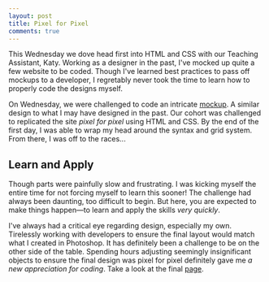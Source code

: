 ```yaml
---
layout: post
title: Pixel for Pixel
comments: true
---
```


This Wednesday we dove head first into HTML and CSS with our Teaching Assistant, Katy. Working as a designer in the past, I've mocked up quite a few website to be coded. Though I've learned best practices to pass off mockups to a developer, I regretably never took the time to learn how to properly code the designs myself. 

On Wednesday, we were challenged to code an intricate <a href="http://natewinn.github.io/public/assets/2014-04-13-pixel-for-pixel.png" target="_blank">mockup</a>. A similar design to what I may have designed in the past. Our cohort was challenged to replicated the site *pixel for pixel* using HTML and CSS. By the end of the first day, I was able to wrap my head around the syntax and grid system. From there, I was off to the races...

## Learn and Apply
Though parts were painfully slow and frustrating. I was kicking myself the entire time for not forcing myself to learn this sooner! The challenge had always been daunting, too difficult to begin. But here, you are expected to make things happen—to learn and apply the skills *very quickly*.

I've always had a critical eye regarding design, especially my own. Tirelessly working with developers to ensure the final layout would match what I created in Photoshop. It has definitely been a challenge to be on the other side of the table. Spending hours adjusting seemingly insignificant objects to ensure the final design was pixel for pixel definitely gave me *a new appreciation for coding*. Take a look at the final [page](http://htmlpreview.github.io/?https://github.com/natewinn/mobber/blob/master/index.html). 